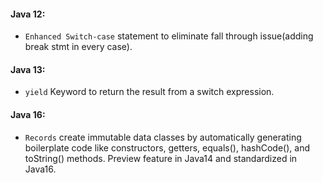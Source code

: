#### Java 12:
- `Enhanced Switch-case` statement to eliminate fall through issue(adding break stmt in every case).
#### Java 13:
- `yield` Keyword to return the result from a switch expression.
#### Java 16:
- `Records` create immutable data classes by automatically generating boilerplate code like constructors, getters, equals(), hashCode(), and toString() methods.
Preview feature in Java14 and standardized in Java16.